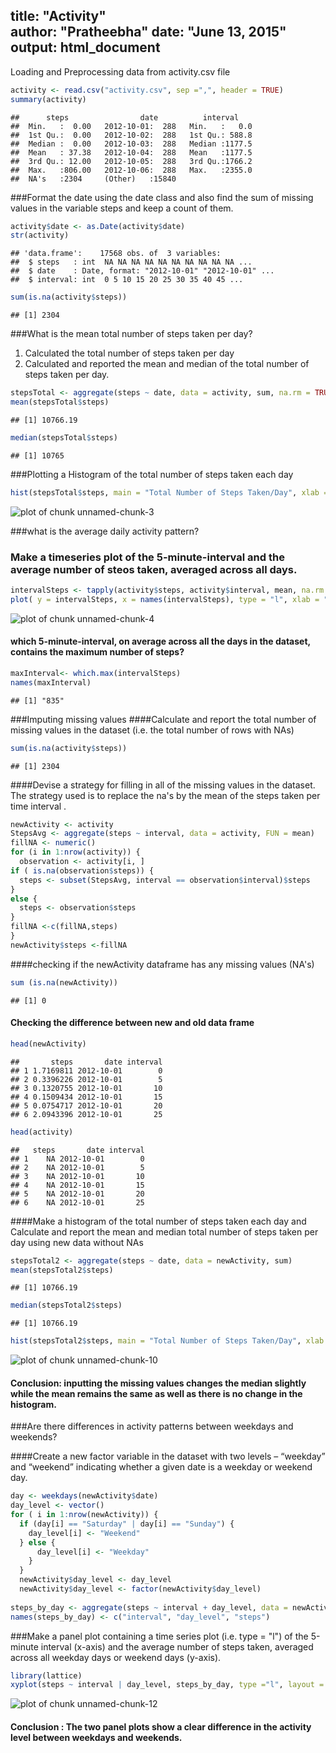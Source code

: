 
title: "Activity"     
author: "Pratheebha"
date: "June 13, 2015"
output: html_document
-----------------------

Loading and Preprocessing data from activity.csv file


```r
activity <- read.csv("activity.csv", sep =",", header = TRUE)
summary(activity)
```

```
##      steps                date          interval     
##  Min.   :  0.00   2012-10-01:  288   Min.   :   0.0  
##  1st Qu.:  0.00   2012-10-02:  288   1st Qu.: 588.8  
##  Median :  0.00   2012-10-03:  288   Median :1177.5  
##  Mean   : 37.38   2012-10-04:  288   Mean   :1177.5  
##  3rd Qu.: 12.00   2012-10-05:  288   3rd Qu.:1766.2  
##  Max.   :806.00   2012-10-06:  288   Max.   :2355.0  
##  NA's   :2304     (Other)   :15840
```

###Format the date using the date class and also find the sum of missing values in the variable steps and keep a count of them.

```r
activity$date <- as.Date(activity$date)
str(activity)
```

```
## 'data.frame':	17568 obs. of  3 variables:
##  $ steps   : int  NA NA NA NA NA NA NA NA NA NA ...
##  $ date    : Date, format: "2012-10-01" "2012-10-01" ...
##  $ interval: int  0 5 10 15 20 25 30 35 40 45 ...
```

```r
sum(is.na(activity$steps))
```

```
## [1] 2304
```

###What is the mean total number of steps taken per day?
1. Calculated the total number of steps taken per day
2. Calculated and reported the mean and median of the total number of steps taken per day.

```r
stepsTotal <- aggregate(steps ~ date, data = activity, sum, na.rm = TRUE)
mean(stepsTotal$steps)
```

```
## [1] 10766.19
```

```r
median(stepsTotal$steps)
```

```
## [1] 10765
```

###Plotting a Histogram of the total number of steps taken each day

```r
hist(stepsTotal$steps, main = "Total Number of Steps Taken/Day", xlab ="day", col = "blue")
```

![plot of chunk unnamed-chunk-3](figure/unnamed-chunk-3-1.png) 

###what is the average daily activity pattern?
### Make a timeseries plot of the 5-minute-interval and the average number of steos taken, averaged across all days.

```r
intervalSteps <- tapply(activity$steps, activity$interval, mean, na.rm = TRUE)
plot( y = intervalSteps, x = names(intervalSteps), type = "l", xlab = "5-Minute-Interval", ylab = "Average number of steps", main ="Daily Activity Pattern")
```

![plot of chunk unnamed-chunk-4](figure/unnamed-chunk-4-1.png) 


#### which 5-minute-interval, on average across all the days in the dataset, contains the maximum number of steps?

```r
maxInterval<- which.max(intervalSteps)
names(maxInterval)
```

```
## [1] "835"
```
###Imputing missing values
####Calculate and report the total number of missing values in the dataset (i.e. the total number of rows with NAs)

```r
sum(is.na(activity$steps))
```

```
## [1] 2304
```
####Devise a strategy for filling in all of the missing values in the dataset. The strategy used is to replace the na's by the mean of the steps taken per time interval . 

```r
newActivity <- activity
StepsAvg <- aggregate(steps ~ interval, data = activity, FUN = mean)
fillNA <- numeric()
for (i in 1:nrow(activity)) {
  observation <- activity[i, ]
if ( is.na(observation$steps)) {
  steps <- subset(StepsAvg, interval == observation$interval)$steps
}
else {
  steps <- observation$steps
}
fillNA <-c(fillNA,steps)
}
newActivity$steps <-fillNA
```
####checking if the newActivity dataframe has any missing values (NA's)

```r
sum (is.na(newActivity))
```

```
## [1] 0
```
#### Checking the difference between new and old data frame

```r
head(newActivity)
```

```
##       steps       date interval
## 1 1.7169811 2012-10-01        0
## 2 0.3396226 2012-10-01        5
## 3 0.1320755 2012-10-01       10
## 4 0.1509434 2012-10-01       15
## 5 0.0754717 2012-10-01       20
## 6 2.0943396 2012-10-01       25
```

```r
head(activity)
```

```
##   steps       date interval
## 1    NA 2012-10-01        0
## 2    NA 2012-10-01        5
## 3    NA 2012-10-01       10
## 4    NA 2012-10-01       15
## 5    NA 2012-10-01       20
## 6    NA 2012-10-01       25
```
####Make a histogram of the total number of steps taken each day and Calculate and report the mean and median total number of steps taken per day using new data without NAs

```r
stepsTotal2 <- aggregate(steps ~ date, data = newActivity, sum)
mean(stepsTotal2$steps)
```

```
## [1] 10766.19
```

```r
median(stepsTotal2$steps)
```

```
## [1] 10766.19
```

```r
hist(stepsTotal2$steps, main = "Total Number of Steps Taken/Day", xlab ="day", col = "red")
```

![plot of chunk unnamed-chunk-10](figure/unnamed-chunk-10-1.png) 

#### Conclusion: inputting the missing values changes the median slightly while the mean remains the same as well as there is no change in the histogram. 

###Are there differences in activity patterns between weekdays and weekends?

####Create a new factor variable in the dataset with two levels – “weekday” and “weekend” indicating whether a given date is a weekday or weekend day.

```r
day <- weekdays(newActivity$date)
day_level <- vector()
for ( i in 1:nrow(newActivity)) {
  if (day[i] == "Saturday" | day[i] == "Sunday") {
    day_level[i] <- "Weekend"
  } else {
      day_level[i] <- "Weekday"
    }
  }
  newActivity$day_level <- day_level
  newActivity$day_level <- factor(newActivity$day_level)
  
steps_by_day <- aggregate(steps ~ interval + day_level, data = newActivity, mean)
names(steps_by_day) <- c("interval", "day_level", "steps")
```
###Make a panel plot containing a time series plot (i.e. type = "l") of the 5-minute interval (x-axis) and the average number of steps taken, averaged across all weekday days or weekend days (y-axis).

```r
library(lattice)
xyplot(steps ~ interval | day_level, steps_by_day, type ="l", layout = c(1, 2), xlab = "5-minute-interval", ylab = "Average number of Steps", main =" Activity Patterns for the Week (Weekends and Weekdays)")
```

![plot of chunk unnamed-chunk-12](figure/unnamed-chunk-12-1.png) 
#### Conclusion : The two panel plots show a clear difference in the activity level between weekdays and weekends.

